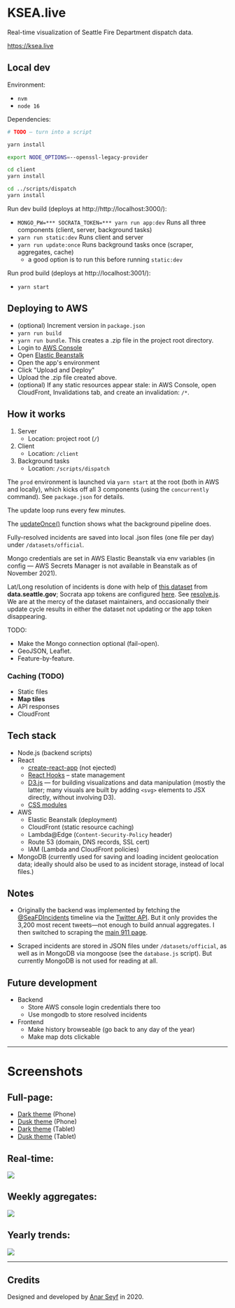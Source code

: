 # KSEA.live

Real-time visualization of Seattle Fire Department dispatch data.

https://ksea.live

## Local dev

Environment:

- `nvm`
- `node 16`

Dependencies:

```sh
# TODO — turn into a script

yarn install

export NODE_OPTIONS=--openssl-legacy-provider

cd client
yarn install

cd ../scripts/dispatch
yarn install
```

Run dev build (deploys at http://http://localhost:3000/):

- `MONGO_PW=*** SOCRATA_TOKEN=*** yarn run app:dev` Runs all three components (client, server, background tasks)
- `yarn run static:dev` Runs client and server
- `yarn run update:once` Runs background tasks once (scraper, aggregates, cache)
  - a good option is to run this before running `static:dev`

Run prod build (deploys at http://localhost:3001/):

- `yarn start`

## Deploying to AWS

- (optional) Increment version in `package.json`
- `yarn run build`
- `yarn run bundle`. This creates a .zip file in the project root directory.
- Login to [AWS Console](https://console.aws.amazon.com/)
- Open [Elastic Beanstalk](https://us-west-2.console.aws.amazon.com/elasticbeanstalk/)
- Open the app's environment
- Click "Upload and Deploy"
- Upload the .zip file created above.
- (optional) If any static resources appear stale: in AWS Console, open CloudFront, Invalidations tab, and create an invalidation: `/*`.

## How it works

1. Server
   - Location: project root (`/`)
1. Client
   - Location: `/client`
1. Background tasks
   - Location: `/scripts/dispatch`

The `prod` environment is launched via `yarn start` at the root (both in AWS and locally), which kicks off all 3 components (using the `concurrently` command). See `package.json` for details.

The update loop runs every few minutes.

The [updateOnce()](./scripts/dispatch/official/scriptUtil.js#L17) function shows what the background pipeline does.

Fully-resolved incidents are saved into local .json files (one file per day) under `/datasets/official`.

Mongo credentials are set in AWS Elastic Beanstalk via env variables (in config — AWS Secrets Manager is not available in Beanstalk as of November 2021).

Lat/Long resolution of incidents is done with help of [this dataset](https://dev.socrata.com/foundry/data.seattle.gov/kzjm-xkqj) from **data.seattle.gov**; Socrata app tokens are configured [here](https://evergreen.data.socrata.com/profile/edit/developer_settings). See [resolve.js](./scripts/dispatch/official/resolve.js). We are at the mercy of the dataset maintainers, and occasionally their update cycle results in either the dataset not updating or the app token disappearing.

TODO:

- Make the Mongo connection optional (fail-open).
- GeoJSON, Leaflet.
- Feature-by-feature.

### Caching (TODO)

- Static files
- **Map tiles**
- API responses
- CloudFront

## Tech stack

- Node.js (backend scripts)
- React
  - [create-react-app](https://create-react-app.dev/) (not ejected)
  - [React Hooks](https://reactjs.org/docs/hooks-intro.html) – state management
  - [D3.js](https://d3js.org/) — for building visualizations and data manipulation (mostly the latter; many visuals are built by adding `<svg>` elements to JSX directly, without involving D3).
  - [CSS modules](https://github.com/css-modules/css-modules)
- AWS
  - Elastic Beanstalk (deployment)
  - CloudFront (static resource caching)
  - Lambda@Edge (`Content-Security-Policy` header)
  - Route 53 (domain, DNS records, SSL cert)
  - IAM (Lambda and CloudFront policies)
- MongoDB (currently used for saving and loading incident geolocation data; ideally should also be used to as incident storage, instead of local files.)

## Notes

- Originally the backend was implemented by fetching the [@SeaFDIncidents](https://twitter.com/SeaFDIncidents) timeline via the [Twitter API](./scripts/dispatch/README.md). But it only provides the 3,200 most recent tweets—not enough to build annual aggregates. I then switched to scraping the [main 911 page](http://www2.seattle.gov/fire/realtime911/).

- Scraped incidents are stored in JSON files under `/datasets/official`, as well as in MongoDB via mongoose (see the `database.js` script). But currently MongoDB is not used for reading at all.

## Future development

- Backend
  - Store AWS console login credentials there too
  - Use mongodb to store resolved incidents
- Frontend
  - Make history browseable (go back to any day of the year)
  - Make map dots clickable

---

# Screenshots

## Full-page:

- [Dark theme](./screenshots/tablet-dark.png) (Phone)
- [Dusk theme](./screenshots/tablet-dusk.png) (Phone)
- [Dark theme](./screenshots/phone-dark.png) (Tablet)
- [Dusk theme](./screenshots/phone-dusk.png) (Tablet)

## Real-time:

<img src='./screenshots/phone-dark-partial-1.png' style='max-width:375px'>

## Weekly aggregates:

<img src='./screenshots/phone-dark-partial-2.png' style='max-width:375px'>

## Yearly trends:

<img src='./screenshots/phone-dark-partial-3.png' style='max-width:375px'>

---

## Credits

Designed and developed by [Anar Seyf](https://www.linkedin.com/in/anarseyf/) in 2020.
